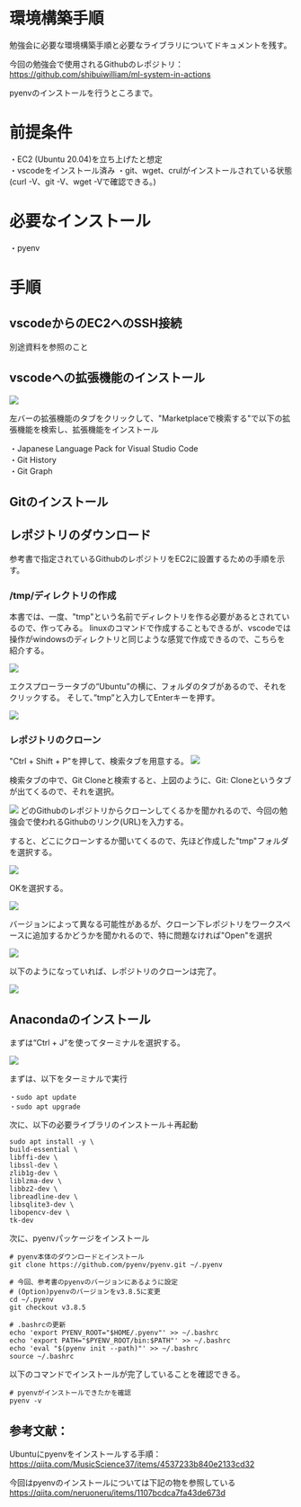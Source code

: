 # 環境構築手順

勉強会に必要な環境構築手順と必要なライブラリについてドキュメントを残す。

今回の勉強会で使用されるGithubのレポジトリ：
https://github.com/shibuiwilliam/ml-system-in-actions

pyenvのインストールを行うところまで。

# 前提条件

・EC2 (Ubuntu 20.04)を立ち上げたと想定  
・vscodeをインストール済み
・git、wget、crulがインストールされている状態
(curl -V、git -V、wget -Vで確認できる。)



# 必要なインストール

・pyenv

# 手順

## vscodeからのEC2へのSSH接続

別途資料を参照のこと

## vscodeへの拡張機能のインストール

![](2021-10-31-09-53-06.png)

左バーの拡張機能のタブをクリックして、"Marketplaceで検索する"で以下の拡張機能を検索し、拡張機能をインストール

・Japanese Language Pack for Visual Studio Code  
・Git History  
・Git Graph

## Gitのインストール

## レポジトリのダウンロード

参考書で指定されているGithubのレポジトリをEC2に設置するための手順を示す。

### /tmp/ディレクトリの作成
本書では、一度、"tmp"という名前でディレクトリを作る必要があるとされているので、作ってみる。
linuxのコマンドで作成することもできるが、vscodeでは操作がwindowsのディレクトリと同じような感覚で作成できるので、こちらを紹介する。

![](2021-10-31-10-00-32.png)

エクスプローラータブの“Ubuntu”の横に、フォルダのタブがあるので、それをクリックする。
そして、”tmp”と入力してEnterキーを押す。

![](2021-10-31-10-04-31.png)

### レポジトリのクローン

"Ctrl + Shift + P"を押して、検索タブを用意する。
![](2021-10-31-10-09-17.png)

検索タブの中で、Git Cloneと検索すると、上図のように、Git: Cloneというタブが出てくるので、それを選択。

![](2021-10-31-10-10-30.png)
どのGithubのレポジトリからクローンしてくるかを聞かれるので、今回の勉強会で使われるGithubのリンク(URL)を入力する。

すると、どこにクローンするか聞いてくるので、先ほど作成した"tmp"フォルダを選択する。

![](2021-10-31-10-19-22.png)

OKを選択する。

![](2021-10-31-10-20-38.png)

バージョンによって異なる可能性があるが、クローン下レポジトリをワークスペースに追加するかどうかを聞かれるので、特に問題なければ"Open"を選択

![](2021-10-31-10-22-14.png)

以下のようになっていれば、レポジトリのクローンは完了。

![](2021-10-31-10-23-08.png)

## Anacondaのインストール

まずは“Ctrl + J”を使ってターミナルを選択する。

![](2021-10-31-10-26-00.png)

まずは、以下をターミナルで実行


```
・sudo apt update
・sudo apt upgrade
```

次に、以下の必要ライブラリのインストール＋再起動

```
sudo apt install -y \
build-essential \
libffi-dev \
libssl-dev \
zlib1g-dev \
liblzma-dev \
libbz2-dev \
libreadline-dev \
libsqlite3-dev \
libopencv-dev \
tk-dev
```

次に、pyenvパッケージをインストール
```
# pyenv本体のダウンロードとインストール
git clone https://github.com/pyenv/pyenv.git ~/.pyenv

# 今回、参考書のpyenvのバージョンにあるように設定
# (Option)pyenvのバージョンをv3.8.5に変更
cd ~/.pyenv
git checkout v3.8.5

# .bashrcの更新
echo 'export PYENV_ROOT="$HOME/.pyenv"' >> ~/.bashrc
echo 'export PATH="$PYENV_ROOT/bin:$PATH"' >> ~/.bashrc
echo 'eval "$(pyenv init --path)"' >> ~/.bashrc
source ~/.bashrc
```

以下のコマンドでインストールが完了していることを確認できる。
```
# pyenvがインストールできたかを確認
pyenv -v 
```


## 参考文献：

Ubuntuにpyenvをインストールする手順：
https://qiita.com/MusicScience37/items/4537233b840e2133cd32

今回はpyenvのインストールについては下記の物を参照している
https://qiita.com/neruoneru/items/1107bcdca7fa43de673d